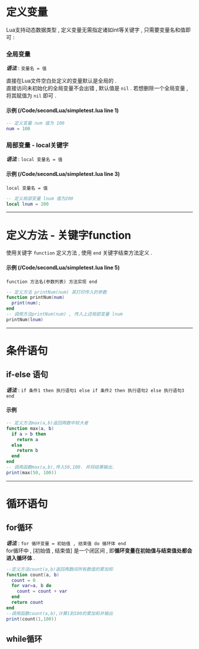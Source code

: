 <div id="定义变量"></div>

# 定义变量
Lua支持动态数据类型 , 定义变量无需指定诸如int等关键字 , 只需要变量名和值即可 :  

### 全局变量
***语法*** : `变量名 = 值`  

直接在Lua文件空白处定义的变量默认是全局的 .  
直接访问未初始化的全局变量不会出错 , 默认值是 `nil` . 若想删除一个全局变量 , 将其赋值为 `nil` 即可 .  
#### 示例 (/Code/secondLua/simpletest.lua line 1)
```Lua
-- 定义变量 num 值为 100
num = 100 
```
### 局部变量 - local关键字
***语法*** : `local 变量名 = 值` 


#### 示例 (/Code/secondLua/simpletest.lua line 3)
`local 变量名 = 值`
```Lua
-- 定义局部变量 lnum 值为200
local lnum = 200
``` 

---


<div id="定义方法"></div>

# 定义方法 - 关键字function
使用关键字 `function` 定义方法 , 使用 `end` 关键字结束方法定义 .  
#### 示例 (/Code/secondLua/simpletest.lua line 5)
`function 方法名(参数列表) 方法实现 end `
```Lua
-- 定义方法 printNum(num) 其打印传入的参数
function printNum(num)
  print(num);
end
-- 调用方法printNum(num) , 传入上述局部变量 lnum
printNum(lnum)
```

---

<div id="条件语句"></div>

# 条件语句
## if-else 语句
***语法*** : `if 条件1 then 执行语句1 else if 条件2 then 执行语句2 else 执行语句3 end`
#### 示例
```Lua
-- 定义方法max(a,b)返回两数中较大者
function max(a, b)
  if a > b then
    return a
  else
    return b
  end
end
-- 调用函数max(a,b),传入50,100. 并将结果输出.
print(max(50, 100))
```

---

<div id="循环语句"></div>

# 循环语句

## for循环
***语法*** : `for 循环变量 = 初始值 , 结束值 do 循环体 end`  
for循环中 , [初始值 , 结束值] 是一个闭区间 , 即**循环变量在初始值与结束值处都会进入循环体** .  
```Lua
--定义方法count(a,b)返回两数间所有数值的累加和
function count(a, b)
  count = 0
  for var=a, b do
    count = count + var
  end
  return count
end
--调用函数count(a,b),计算1到100的累加和并输出
print(count(1,100))
```
## while循环